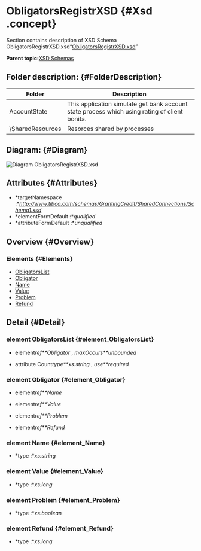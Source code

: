 # ObligatorsRegistrXSD {#Xsd .concept}

Section contains description of XSD Schema ObligatorsRegistrXSD.xsd“[ObligatorsRegistrXSD.xsd](ObligatorsRegistrXSD.xsd)”

**Parent topic:**[XSD Schemas](../../../../../../modules/demo_Enterprise/dita/projects/AccountState/common/xsd.md)

## Folder description: {#FolderDescription}

|Folder|Description|
|------|-----------|
|AccountState|This application simulate get bank account state process which using rating of client bonita.|
|\\SharedResources|Resorces shared by processes|

## Diagram: {#Diagram}

![Diagram
              ObligatorsRegistrXSD.xsd](ObligatorsRegistrXSD.xsd.png)

## Attributes {#Attributes}

-   *targetNamespace :**http://www.tibco.com/schemas/GrantingCredit/SharedConnections/Schema1.xsd*
-   *elementFormDefault :**qualified*
-   *attributeFormDefault :**unqualified*

## Overview {#Overview}

### Elements {#Elements}

-   [ObligatorsList](#element_ObligatorsList)
-   [Obligator](#element_Obligator)
-   [Name](#element_Name)
-   [Value](#element_Value)
-   [Problem](#element_Problem)
-   [Refund](#element_Refund)

## Detail {#Detail}

### element ObligatorsList {#element_ObligatorsList}

-   element*ref**Obligator* , *maxOccurs**unbounded*

-   attribute Count*type**xs:string* , *use**required*

### element Obligator {#element_Obligator}

-   element*ref**Name*

-   element*ref**Value*

-   element*ref**Problem*

-   element*ref**Refund*

### element Name {#element_Name}

-   *type :**xs:string*

### element Value {#element_Value}

-   *type :**xs:long*

### element Problem {#element_Problem}

-   *type :**xs:boolean*

### element Refund {#element_Refund}

-   *type :**xs:long*

